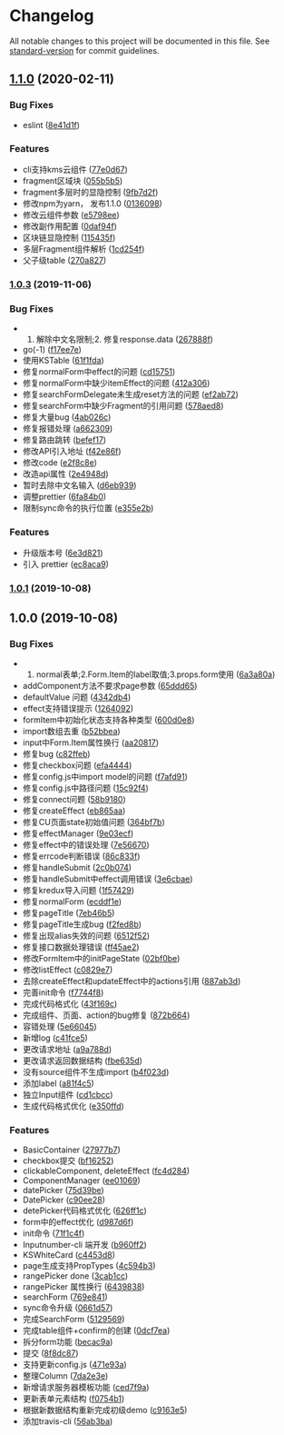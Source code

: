 # Changelog

All notable changes to this project will be documented in this file. See [standard-version](https://github.com/conventional-changelog/standard-version) for commit guidelines.

## [1.1.0](https://github.com/KSFE-Team/ks-thanos-cli/compare/v1.0.3...v1.1.0) (2020-02-11)


### Bug Fixes

* eslint ([8e41d1f](https://github.com/KSFE-Team/ks-thanos-cli/commit/8e41d1f))


### Features

* cli支持kms云组件 ([77e0d67](https://github.com/KSFE-Team/ks-thanos-cli/commit/77e0d67))
* fragment区域块 ([055b5b5](https://github.com/KSFE-Team/ks-thanos-cli/commit/055b5b5))
* fragment多层时的显隐控制 ([9fb7d2f](https://github.com/KSFE-Team/ks-thanos-cli/commit/9fb7d2f))
* 修改npm为yarn， 发布1.1.0 ([0136098](https://github.com/KSFE-Team/ks-thanos-cli/commit/0136098))
* 修改云组件参数 ([e5798ee](https://github.com/KSFE-Team/ks-thanos-cli/commit/e5798ee))
* 修改副作用配置 ([0daf94f](https://github.com/KSFE-Team/ks-thanos-cli/commit/0daf94f))
* 区块链显隐控制 ([115435f](https://github.com/KSFE-Team/ks-thanos-cli/commit/115435f))
* 多层Fragment组件解析 ([1cd254f](https://github.com/KSFE-Team/ks-thanos-cli/commit/1cd254f))
* 父子级table ([270a827](https://github.com/KSFE-Team/ks-thanos-cli/commit/270a827))



### [1.0.3](https://github.com/KSFE-Team/ks-thanos-cli/compare/v1.0.1...v1.0.3) (2019-11-06)


### Bug Fixes

* 1. 解除中文名限制;2. 修复response.data ([267888f](https://github.com/KSFE-Team/ks-thanos-cli/commit/267888f))
* go(-1) ([f17ee7e](https://github.com/KSFE-Team/ks-thanos-cli/commit/f17ee7e))
* 使用KSTable ([61f1fda](https://github.com/KSFE-Team/ks-thanos-cli/commit/61f1fda))
* 修复normalForm中effect的问题 ([cd15751](https://github.com/KSFE-Team/ks-thanos-cli/commit/cd15751))
* 修复normalForm中缺少itemEffect的问题 ([412a306](https://github.com/KSFE-Team/ks-thanos-cli/commit/412a306))
* 修复searchFormDelegate未生成reset方法的问题 ([ef2ab72](https://github.com/KSFE-Team/ks-thanos-cli/commit/ef2ab72))
* 修复searchForm中缺少Fragment的引用问题 ([578aed8](https://github.com/KSFE-Team/ks-thanos-cli/commit/578aed8))
* 修复大量bug ([4ab026c](https://github.com/KSFE-Team/ks-thanos-cli/commit/4ab026c))
* 修复报错处理 ([a662309](https://github.com/KSFE-Team/ks-thanos-cli/commit/a662309))
* 修复路由跳转 ([befef17](https://github.com/KSFE-Team/ks-thanos-cli/commit/befef17))
* 修改API引入地址 ([f42e86f](https://github.com/KSFE-Team/ks-thanos-cli/commit/f42e86f))
* 修改code ([e2f8c8e](https://github.com/KSFE-Team/ks-thanos-cli/commit/e2f8c8e))
* 改造api属性 ([2e4948d](https://github.com/KSFE-Team/ks-thanos-cli/commit/2e4948d))
* 暂时去除中文名输入 ([d6eb939](https://github.com/KSFE-Team/ks-thanos-cli/commit/d6eb939))
* 调整prettier ([6fa84b0](https://github.com/KSFE-Team/ks-thanos-cli/commit/6fa84b0))
* 限制sync命令的执行位置 ([e355e2b](https://github.com/KSFE-Team/ks-thanos-cli/commit/e355e2b))


### Features

* 升级版本号 ([6e3d821](https://github.com/KSFE-Team/ks-thanos-cli/commit/6e3d821))
* 引入 prettier ([ec8aca9](https://github.com/KSFE-Team/ks-thanos-cli/commit/ec8aca9))



### [1.0.1](https://github.com/KSFE-Team/ks-thanos-cli/compare/v1.0.0...v1.0.1) (2019-10-08)



## 1.0.0 (2019-10-08)


### Bug Fixes

* 1. normal表单;2.Form.Item的label取值;3.props.form使用 ([6a3a80a](https://github.com/KSFE-Team/ks-thanos-cli/commit/6a3a80a))
* addComponent方法不要求page参数 ([65ddd65](https://github.com/KSFE-Team/ks-thanos-cli/commit/65ddd65))
* defaultValue 问题 ([4342db4](https://github.com/KSFE-Team/ks-thanos-cli/commit/4342db4))
* effect支持错误提示 ([1264092](https://github.com/KSFE-Team/ks-thanos-cli/commit/1264092))
* formItem中初始化状态支持各种类型 ([600d0e8](https://github.com/KSFE-Team/ks-thanos-cli/commit/600d0e8))
* import数组去重 ([b52bbea](https://github.com/KSFE-Team/ks-thanos-cli/commit/b52bbea))
* input中Form.Item属性换行 ([aa20817](https://github.com/KSFE-Team/ks-thanos-cli/commit/aa20817))
* 修复bug ([c82ffeb](https://github.com/KSFE-Team/ks-thanos-cli/commit/c82ffeb))
* 修复checkbox问题 ([efa4444](https://github.com/KSFE-Team/ks-thanos-cli/commit/efa4444))
* 修复config.js中import model的问题 ([f7afd91](https://github.com/KSFE-Team/ks-thanos-cli/commit/f7afd91))
* 修复config.js中路径问题 ([15c92f4](https://github.com/KSFE-Team/ks-thanos-cli/commit/15c92f4))
* 修复connect问题 ([58b9180](https://github.com/KSFE-Team/ks-thanos-cli/commit/58b9180))
* 修复createEffect ([eb865aa](https://github.com/KSFE-Team/ks-thanos-cli/commit/eb865aa))
* 修复CU页面state初始值问题 ([364bf7b](https://github.com/KSFE-Team/ks-thanos-cli/commit/364bf7b))
* 修复effectManager ([9e03ecf](https://github.com/KSFE-Team/ks-thanos-cli/commit/9e03ecf))
* 修复effect中的错误处理 ([7e56670](https://github.com/KSFE-Team/ks-thanos-cli/commit/7e56670))
* 修复errcode判断错误 ([86c833f](https://github.com/KSFE-Team/ks-thanos-cli/commit/86c833f))
* 修复handleSubmit ([2c0b074](https://github.com/KSFE-Team/ks-thanos-cli/commit/2c0b074))
* 修复handleSubmit中effect调用错误 ([3e6cbae](https://github.com/KSFE-Team/ks-thanos-cli/commit/3e6cbae))
* 修复kredux导入问题 ([1f57429](https://github.com/KSFE-Team/ks-thanos-cli/commit/1f57429))
* 修复normalForm ([ecddf1e](https://github.com/KSFE-Team/ks-thanos-cli/commit/ecddf1e))
* 修复pageTitle ([7eb46b5](https://github.com/KSFE-Team/ks-thanos-cli/commit/7eb46b5))
* 修复pageTitle生成bug ([f2fed8b](https://github.com/KSFE-Team/ks-thanos-cli/commit/f2fed8b))
* 修复出现alias失效的问题 ([6512f52](https://github.com/KSFE-Team/ks-thanos-cli/commit/6512f52))
* 修复接口数据处理错误 ([ff45ae2](https://github.com/KSFE-Team/ks-thanos-cli/commit/ff45ae2))
* 修改FormItem中的initPageState ([02bf0be](https://github.com/KSFE-Team/ks-thanos-cli/commit/02bf0be))
* 修改listEffect ([c0829e7](https://github.com/KSFE-Team/ks-thanos-cli/commit/c0829e7))
* 去除createEffect和updateEffect中的actions引用 ([887ab3d](https://github.com/KSFE-Team/ks-thanos-cli/commit/887ab3d))
* 完善init命令 ([f7744f8](https://github.com/KSFE-Team/ks-thanos-cli/commit/f7744f8))
* 完成代码格式化 ([43f169c](https://github.com/KSFE-Team/ks-thanos-cli/commit/43f169c))
* 完成组件、页面、action的bug修复 ([872b664](https://github.com/KSFE-Team/ks-thanos-cli/commit/872b664))
* 容错处理 ([5e66045](https://github.com/KSFE-Team/ks-thanos-cli/commit/5e66045))
* 新增log ([c41fce5](https://github.com/KSFE-Team/ks-thanos-cli/commit/c41fce5))
* 更改请求地址 ([a9a788d](https://github.com/KSFE-Team/ks-thanos-cli/commit/a9a788d))
* 更改请求返回数据结构 ([fbe635d](https://github.com/KSFE-Team/ks-thanos-cli/commit/fbe635d))
* 没有source组件不生成import ([b4f023d](https://github.com/KSFE-Team/ks-thanos-cli/commit/b4f023d))
* 添加label ([a81f4c5](https://github.com/KSFE-Team/ks-thanos-cli/commit/a81f4c5))
* 独立Input组件 ([cd1cbcc](https://github.com/KSFE-Team/ks-thanos-cli/commit/cd1cbcc))
* 生成代码格式优化 ([e350ffd](https://github.com/KSFE-Team/ks-thanos-cli/commit/e350ffd))


### Features

* BasicContainer ([27977b7](https://github.com/KSFE-Team/ks-thanos-cli/commit/27977b7))
* checkbox提交 ([bf16252](https://github.com/KSFE-Team/ks-thanos-cli/commit/bf16252))
* clickableComponent, deleteEffect ([fc4d284](https://github.com/KSFE-Team/ks-thanos-cli/commit/fc4d284))
* ComponentManager ([ee01069](https://github.com/KSFE-Team/ks-thanos-cli/commit/ee01069))
* datePicker ([75d39be](https://github.com/KSFE-Team/ks-thanos-cli/commit/75d39be))
* DatePicker ([c90ee28](https://github.com/KSFE-Team/ks-thanos-cli/commit/c90ee28))
* detePicker代码格式优化 ([626ff1c](https://github.com/KSFE-Team/ks-thanos-cli/commit/626ff1c))
* form中的effect优化 ([d987d6f](https://github.com/KSFE-Team/ks-thanos-cli/commit/d987d6f))
* init命令 ([71f1c4f](https://github.com/KSFE-Team/ks-thanos-cli/commit/71f1c4f))
* Inputnumber-cli 端开发 ([b960ff2](https://github.com/KSFE-Team/ks-thanos-cli/commit/b960ff2))
* KSWhiteCard ([c4453d8](https://github.com/KSFE-Team/ks-thanos-cli/commit/c4453d8))
* page生成支持PropTypes ([4c594b3](https://github.com/KSFE-Team/ks-thanos-cli/commit/4c594b3))
* rangePicker done ([3cab1cc](https://github.com/KSFE-Team/ks-thanos-cli/commit/3cab1cc))
* rangePicker 属性换行 ([6439838](https://github.com/KSFE-Team/ks-thanos-cli/commit/6439838))
* searchForm ([769e841](https://github.com/KSFE-Team/ks-thanos-cli/commit/769e841))
* sync命令升级 ([0661d57](https://github.com/KSFE-Team/ks-thanos-cli/commit/0661d57))
* 完成SearchForm ([5129569](https://github.com/KSFE-Team/ks-thanos-cli/commit/5129569))
* 完成table组件+confirm的创建 ([0dcf7ea](https://github.com/KSFE-Team/ks-thanos-cli/commit/0dcf7ea))
* 拆分form功能 ([becac9a](https://github.com/KSFE-Team/ks-thanos-cli/commit/becac9a))
* 提交 ([8f8dc87](https://github.com/KSFE-Team/ks-thanos-cli/commit/8f8dc87))
* 支持更新config.js ([471e93a](https://github.com/KSFE-Team/ks-thanos-cli/commit/471e93a))
* 整理Column ([7da2e3e](https://github.com/KSFE-Team/ks-thanos-cli/commit/7da2e3e))
* 新增请求服务器模板功能 ([ced7f9a](https://github.com/KSFE-Team/ks-thanos-cli/commit/ced7f9a))
* 更新表单元素结构 ([f0754b1](https://github.com/KSFE-Team/ks-thanos-cli/commit/f0754b1))
* 根据新数据结构重新完成初级demo ([c9163e5](https://github.com/KSFE-Team/ks-thanos-cli/commit/c9163e5))
* 添加travis-cli ([56ab3ba](https://github.com/KSFE-Team/ks-thanos-cli/commit/56ab3ba))
